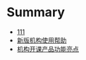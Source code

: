 # Summary

* [111](README.md)
* [新版机构使用帮助](xin_ban_ji_gou_shi_yong_bang_zhu.md)
* [机构开课产品功能亮点](ji_gou_kai_ke_chan_pin_gong_neng_liang_dian.md)

